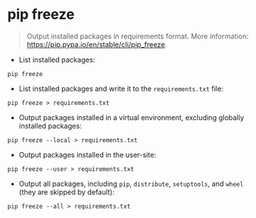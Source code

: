 # pip freeze

> Output installed packages in requirements format.
> More information: <https://pip.pypa.io/en/stable/cli/pip_freeze>.

- List installed packages:

`pip freeze`

- List installed packages and write it to the `requirements.txt` file:

`pip freeze > requirements.txt`

- Output packages installed in a virtual environment, excluding globally installed packages:

`pip freeze --local > requirements.txt`

- Output packages installed in the user-site:

`pip freeze --user > requirements.txt`

- Output all packages, including `pip`, `distribute`, `setuptools`, and `wheel` (they are skipped by default):

`pip freeze --all > requirements.txt`
